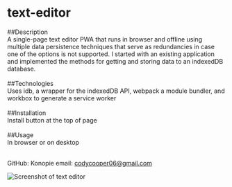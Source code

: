 # text-editor

##Description <br>
  A single-page text editor PWA that runs in browser and offline using multiple data persistence techniques
  that serve as redundancies in case one of the options is not supported. I started with an existing application
  and implemented the methods for getting and storing data to an indexedDB database. 
<br>
<br>
##Technologies <br>
  Uses idb, a wrapper for the indexedDB API, webpack a module bundler, and workbox to generate a service worker
<br><br>
##Installation <br>
  Install button at the top of page
<br><br>
##Usage <br>
  In browser or on desktop
  <br><br>
  
GitHub: Konopie
email: codycooper06@gmail.com
  
![Screenshot of text editor](https://user-images.githubusercontent.com/99047158/200736812-e1e58e5f-0241-47df-bc39-352c701eaec2.png)
